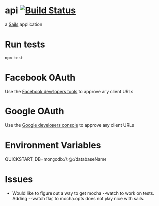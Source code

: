 # api [![Build Status](https://travis-ci.org/msell/quickstart-api.svg?branch=master)](https://travis-ci.org/msell/quickstart-api)

a [Sails](http://sailsjs.org) application

# Run tests
```
npm test
```
# Facebook OAuth
Use the [Facebook developers tools](https://developers.facebook.com/apps/) to approve any client URLs

# Google OAuth
Use the [Google developers console](https://console.developers.google.com) to approve any client URLs

# Environment Variables
QUICKSTART_DB=mongodb://<dbuser>:<dbpassword>@<hostname>:<port>/databaseName

# Issues
- Would like to figure out a way to get mocha --watch to work on tests.  Adding --watch flag to mocha.opts does not play nice with sails.
